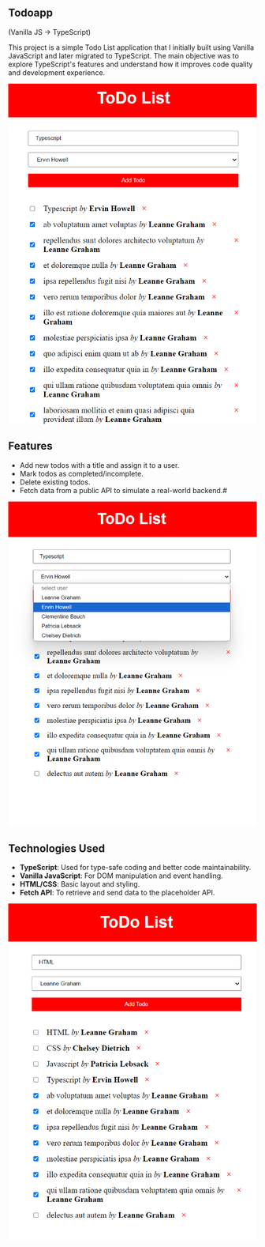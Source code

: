 ## Todoapp
(Vanilla JS → TypeScript)

This project is a simple Todo List application that I initially built using Vanilla JavaScript and later migrated to TypeScript. The main objective was to explore TypeScript's features and understand how it improves code quality and development experience.

![Todoapp screenshot](Screenshots/Screenshot1.png) 


## Features

- Add new todos with a title and assign it to a user.
- Mark todos as completed/incomplete.
- Delete existing todos.
- Fetch data from a public API to simulate a real-world backend.#

![Todoapp screenshot](Screenshots/Screenshot2.png) 


## Technologies Used

- **TypeScript**: Used for type-safe coding and better code maintainability.
- **Vanilla JavaScript**: For DOM manipulation and event handling.
- **HTML/CSS**: Basic layout and styling.
- **Fetch API**: To retrieve and send data to the placeholder API.

![Todoapp screenshot](Screenshots/Screenshot3.png) 